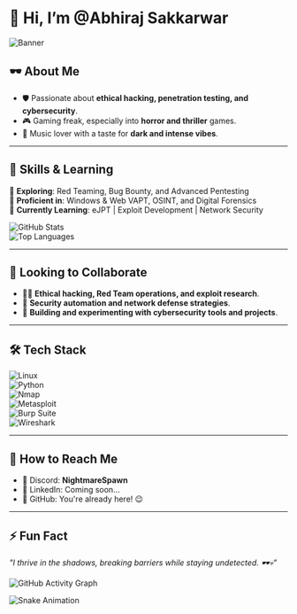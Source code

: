 # 👋 Hi, I’m @Abhiraj Sakkarwar  

![Banner](https://svg-banners.vercel.app/api?type=glitch&text=NightmareSpawn&width=1000&height=200)  

## 🕶️ About Me  
- 🛡️ Passionate about **ethical hacking, penetration testing, and cybersecurity**.  
- 🎮 Gaming freak, especially into **horror and thriller** games.  
- 🎵 Music lover with a taste for **dark and intense vibes**.  

---

## 🚀 Skills & Learning  

🔹 **Exploring**: Red Teaming, Bug Bounty, and Advanced Pentesting  
🔹 **Proficient in**: Windows & Web VAPT, OSINT, and Digital Forensics  
🔹 **Currently Learning**: eJPT | Exploit Development | Network Security  

![GitHub Stats](https://github-readme-stats.vercel.app/api?username=0xSilentPwn&show_icons=true&theme=dark)  
![Top Languages](https://github-readme-stats.vercel.app/api/top-langs/?username=0xSilentPwn&layout=compact&theme=dark)  

---

## 🤝 Looking to Collaborate  
- 🏴‍☠️ **Ethical hacking, Red Team operations, and exploit research**.  
- 🔬 **Security automation and network defense strategies**.  
- 👾 **Building and experimenting with cybersecurity tools and projects**.  

---

## 🛠️ Tech Stack  

![Linux](https://img.shields.io/badge/Linux-FCC624?style=for-the-badge&logo=linux&logoColor=black)  
![Python](https://img.shields.io/badge/Python-3776AB?style=for-the-badge&logo=python&logoColor=white)  
![Nmap](https://img.shields.io/badge/Nmap-0078D4?style=for-the-badge&logo=nmap&logoColor=white)  
![Metasploit](https://img.shields.io/badge/Metasploit-5C2D91?style=for-the-badge&logo=metasploit&logoColor=white)  
![Burp Suite](https://img.shields.io/badge/Burp_Suite-FF6F00?style=for-the-badge&logo=burp-suite&logoColor=white)  
![Wireshark](https://img.shields.io/badge/Wireshark-0078D7?style=for-the-badge&logo=wireshark&logoColor=white)  

---

## 📡 How to Reach Me  
- 💬 Discord: **NightmareSpawn**  
- 🔗 LinkedIn: Coming soon...  
- 📜 GitHub: You're already here! 😉  

---

## ⚡ Fun Fact  
_"I thrive in the shadows, breaking barriers while staying undetected. 🕶️💀"_  

![GitHub Activity Graph](https://github-readme-activity-graph.vercel.app/graph?username=0xSilentPwn&theme=dracula)  

![Snake Animation](https://github.com/0xSilentPwn/0xSilentPwn/blob/output/github-contribution-grid-snake.svg)  
